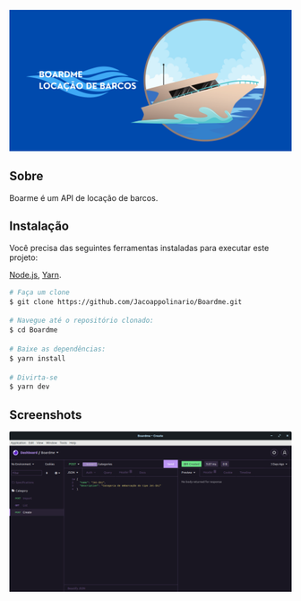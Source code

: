 ![App Banner](./assets/Boardme.png)


## Sobre
Boarme é um API de locação de barcos.
## Instalação
Você precisa das seguintes ferramentas instaladas para executar este projeto:

[Node.js](https://nodejs.org/en/download/), [Yarn](https://yarnpkg.com/).

```bash
# Faça um clone
$ git clone https://github.com/Jacoappolinario/Boardme.git

# Navegue até o repositório clonado:
$ cd Boardme

# Baixe as dependências:
$ yarn install

# Divirta-se
$ yarn dev
```
## Screenshots

![App Screenshot](./assets/print.png)

  
